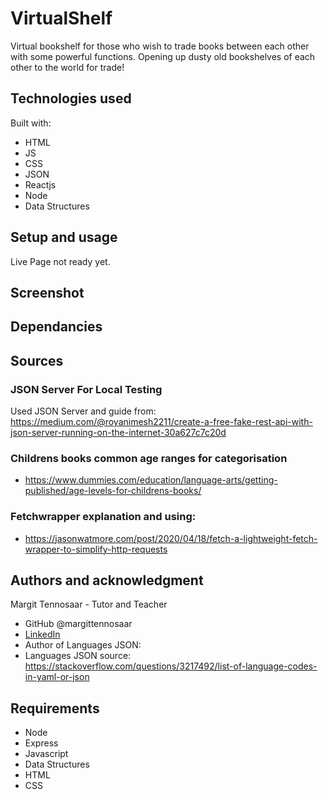 # VirtualShelf

Virtual bookshelf for those who wish to trade books between each other with some powerful functions. Opening up dusty old bookshelves of each other to the world for trade!

## Technologies used

Built with:

- HTML
- JS
- CSS
- JSON
- Reactjs
- Node
- Data Structures

## Setup and usage

Live Page not ready yet.

## Screenshot

## Dependancies

## Sources

### JSON Server For Local Testing

Used JSON Server and guide from: https://medium.com/@royanimesh2211/create-a-free-fake-rest-api-with-json-server-running-on-the-internet-30a627c7c20d

### Childrens books common age ranges for categorisation

- https://www.dummies.com/education/language-arts/getting-published/age-levels-for-childrens-books/

### Fetchwrapper explanation and using:

- https://jasonwatmore.com/post/2020/04/18/fetch-a-lightweight-fetch-wrapper-to-simplify-http-requests

## Authors and acknowledgment

Margit Tennosaar - Tutor and Teacher

- GitHub @margittennosaar
- [LinkedIn](https://www.linkedin.com/in/margittennosaar/)
- Author of Languages JSON:
- Languages JSON source: https://stackoverflow.com/questions/3217492/list-of-language-codes-in-yaml-or-json

## Requirements

- Node
- Express
- Javascript
- Data Structures
- HTML
- CSS
